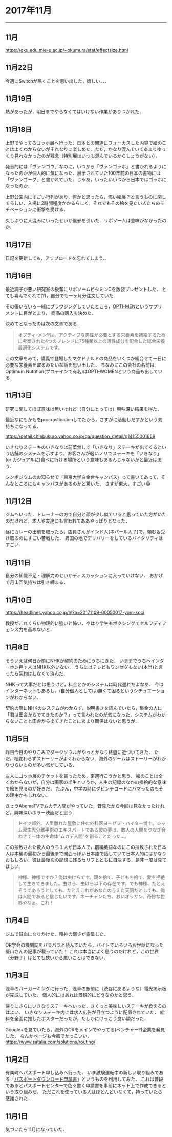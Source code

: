 # 2017年11月

--------------------------------------------------------------------------------


## 11月

https://oku.edu.mie-u.ac.jp/~okumura/stat/effectsize.html

## 11月22日

今週にSwitchが届くことを思い出した，嬉しい．．．

## 11月19日

熱があったが，明日までやらなくてはいけない作業がありつかれた．

## 11月18日

上野でやってるゴッホ展へ行った．日本との関連にフォーカスした内容で絵のことはよくわからないがそれなりに楽しめた．ただ，かなり混んでいてあまりゆっくり見れなかったのが残念（特別展はいつも混んでいるからしょうがない）．

発音的には「ヴァンゴウ」なのに，いつから「ヴァンゴッホ」と書かれるようになったのかが個人的に気になった．展示されていた100年前の日本の書物には「ヴァンゴーグ」と書かれていた．じゃあ，いったいいつから日本ではゴッホになったのか．

上野公園内にすごい行列があり，何かと思ったら，怖い絵展？と言うものに関してらしい．入場に2時間程度かかるらしく，それでもその絵を見たい人たちのモチベーションに衝撃を受ける．

久しぶりに人混みにいったせいか風邪を引いた．リポソームは意味がなかったのか．


## 11月17日

日記を更新しても，アップロードを忘れてしまう．．

## 11月16日

最近調子が悪い研究室の後輩にリポソームビタミンCを数袋プレゼントした．
とても喜んでくれて(?)，自分でも一ヶ月分注文していた．

その後いろいろ一緒にブラウジングしていたところ，[OPTI-MEN](https://jp.iherb.com/pr/optimum-nutrition-opti-men-150-tablets/57069)というサプリメントに目がとまり，
商品の購入を決めた．

決めてとなったのは次の文章である．
>オプティ-メン®は、アクティブな男性が必要とする栄養素を補給するために考案された4つのブレンドに75種類以上の活性成分を配合した総合栄養最適化システムです。

この文章をみて，講義で登場したマクドナルドの商品をいくつか組合せて一日に必要な栄養素を取るみたいな話を思い出した．
ちなみにこの会社の名前はOptimum Nutrition(プロテインで有名)はOPTI-WOMENという商品も出している．


## 11月13日

研究に関してほぼ意味は無いけれど（自分にとっては）興味深い結果を得た．

最近なにもかもをprocrastinationしてたから，さすがに活動しだすかという気持ちになってる．


https://detail.chiebukuro.yahoo.co.jp/qa/question_detail/q14155001659

いきなりステーキのいきなりは前菜無しで「いきなり」ステーキが出てくるという店舗のシステムを示すより，お客さんが軽いノリでステーキを「いきなり」(or カジュアルに)食べに行ける場所という意味もあるんじゃないかと最近は思う．


シンポジウムのお知らせで「東京大学白金台キャンパス」って書いてあって，そんなところにもキャンパスがあるのかと驚いた．
さすが東大，すごい😂


## 11月12日

ジムへいった．トレーナーの方で自分と顔が少し似ていると思っていた方がいたのだけれど，本人や友達にも言われてああやっぱりとなった．

昼にカレーの出前を取ったら，店員さんがインド人(ネパール人？)で，頼む＆受け取るのにすごい苦戦した．
異国の地でデリバリーをしているバイタリティはすごい．

## 11月11日

自分の知識不足・理解力のせいかディスカッションに入っていけない．
おかげで月１回気持ちは引き締まる．

## 11月10日

https://headlines.yahoo.co.jp/hl?a=20171109-00050017-yom-soci

教授がこれくらい物理的に強いと怖い．やはり学生もボクシングでセルフディフェンス力を高めないと．

## 11月8日

そういえば何日か前にNHKが契約のためにうちにきた．
いままでうちへインターホン押す人はNHK以外いない．
うちにはテレビもワンセグもない(本当)と言ったら契約はしなくて済んだ．

NHKって大事だとは思うけど，料金とかのシステムは時代遅れだよなあ．
今はインターネットもあるし，(自分個人としては)無くて困るというシチュエーションがわからない．

契約の際にNHKのシステムがわからず，説明書きを読んでいたら，集金の人に「君は田舎からでてきたのか？」って言われたのが気になった．システムがわからないことと田舎から出てきたことにあまり関係はないと思うが．

## 11月5日

昨日今日のやりこみでダークソウルがやっとかなり終盤に近づいてきた．
ただ，相変わらずストーリーがよくわからない．海外のゲームはストーリーがわかりづらいものが多い気がしている．

友人にゴッホ展のチケットを貰ったため，来週行こうかと思う．
絵のことは全くわからないが，自分は画家の半生というか，人生の記録のなかの挿絵的な意味で絵を見るのが好きだ．
たぶん，中学の時にダビンチコードにハマったのもその理由かもしれない．

きょうAbemaTVでムカデ人間がやっていた．昔見たから今回は見なかったけれど，興味深いホラー映画だと思う．

> ドイツ郊外、人里離れた屋敷に住む外科医ヨーゼフ・ハイター博士。シャム双生児分離手術のエキスパートである彼の夢は、数人の人間をつなぎ合わせて一体の生命体“ムカデ人間”を創ることだった...。

この拉致された数人のうち１人が日本人で，前編英語なのにこの拉致された日本人は本編の最初から最後まで関西っぽい日本語で話していて日本人的にはかなりおもしろい．彼は最後次の記憶に残るセリフとともに自決する．是非一度は見てほしい．

> 神様、神様ですか？俺は虫けらです。親を捨て、子どもを捨て、愛を拒絶して生きてきました。虫けら、虫けら以下の存在です。でも神様、たとえそうであろうとしても、たとえこれがあなたの与えた天罰だとしても、俺は人間であると信じたいです。ネーチャンたち、おいオッサン、奇妙な世界やなぁ、これ！

## 11月4日

ジムで貧血になりかけた．精神の弱さが露呈した．

OR学会の機関誌をパラパラと読んでいたら，バイトでいろいろお世話になった堅山さんの記事が載っていた！
これは本当によく思うのだけれど，この世界（分野？）はとても狭いから悪いことはできない．

## 11月3日

浅草のバーガーキングに行った．浅草の駅前に（渋谷にあるような）電光掲示板が完成していた．
個人的にはあれは景観的にどうなのかと思う．

帰りにさらにいきなりステーキへいった．さくっと美味しいステーキが食えるのはよい．
いきなりステーキ内には求人広告が目立つように配置されていた．
給料を全面に推したポスターだったが，たしかにけっこう良い額だった．

Google+を見ていたら，海外のORをメインでやってる(ベンチャー?)企業を発見した．
なんかページも今風でかっこいい．
https://www.satalia.com/solutions/routing/


## 11月2日

有楽町へパスポート申し込みへ行った．
いま試験運転中の新しい取り組みである「[パスポートダウンロード申請書](http://www.mofa.go.jp/mofaj/ca/pss/page23_002141.html)」というものを利用してみた．
これは普段であるとパスポートセンターで色々書く申請書を事前にネット上で作成できるという取り組みだ．
ただこれを使っている人はほとんどいなくて，持っていたら感謝された．

## 11月1日

気づいたら11月になっていた．
